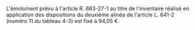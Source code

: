 L'émolument prévu à l'article R. 663-27-1 au titre de l'inventaire réalisé en application des dispositions du deuxième alinéa de l'article L. 641-2 (numéro 11 du tableau 4-3) est fixé à 94,05 €.


 


 


 


